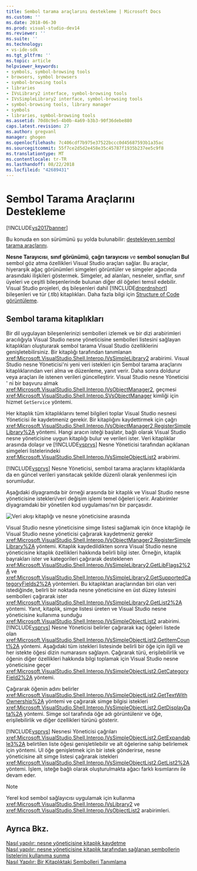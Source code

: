 ```yaml
---
title: Sembol tarama araçlarını destekleme | Microsoft Docs
ms.custom: ''
ms.date: 2018-06-30
ms.prod: visual-studio-dev14
ms.reviewer: ''
ms.suite: ''
ms.technology:
- vs-ide-sdk
ms.tgt_pltfrm: ''
ms.topic: article
helpviewer_keywords:
- symbols, symbol-browsing tools
- browsers, symbol browsers
- symbol-browsing tools
- libraries
- IVsLibrary2 interface, symbol-browsing tools
- IVsSimpleLibrary2 interface, symbol-browsing tools
- symbol-browsing tools, library manager
- symbols
- libraries, symbol-browsing tools
ms.assetid: 70d8c9e5-4b0b-4a69-b3b3-90f36debe880
caps.latest.revision: 27
ms.author: gregvanl
manager: ghogen
ms.openlocfilehash: 7c406cdf7b975e37522bccc0d45687593b1a35ac
ms.sourcegitcommit: 55f7ce2d5d2e458e35c45787f1935b237ee5c9f8
ms.translationtype: MT
ms.contentlocale: tr-TR
ms.lasthandoff: 08/22/2018
ms.locfileid: "42689431"
---
```

# <a name="supporting-symbol-browsing-tools"></a>Sembol Tarama Araçlarını Destekleme
[!INCLUDE[vs2017banner](../../includes/vs2017banner.md)]

Bu konuda en son sürümünü şu yolda bulunabilir: [destekleyen sembol tarama araçlarını](https://docs.microsoft.com/visualstudio/extensibility/internals/supporting-symbol-browsing-tools).  
  
**Nesne Tarayıcısı**, **sınıf görünümü**, **çağrı tarayıcısı** ve **sembol sonuçları Bul** sembol göz atma özellikleri Visual Studio araçları sağlar. Bu araçlar, hiyerarşik ağaç görünümleri simgeleri görüntüler ve simgeler ağacında arasındaki ilişkileri göstermek. Simgeler, ad alanları, nesneler, sınıflar, sınıf üyeleri ve çeşitli bileşenlerinde bulunan diğer dil öğeleri temsil edebilir. Visual Studio projeleri, dış bileşenleri dahil [!INCLUDE[dnprdnshort](../../includes/dnprdnshort-md.md)] bileşenleri ve tür (.tlb) kitaplıkları. Daha fazla bilgi için [Structure of Code görüntüleme](../../ide/viewing-the-structure-of-code.md).  
  
## <a name="symbol-browsing-libraries"></a>Sembol tarama kitaplıkları  
 Bir dil uygulayan bileşenlerinizi sembolleri izlemek ve bir dizi arabirimleri aracılığıyla Visual Studio nesne yöneticisine sembolleri listesini sağlayan kitaplıkları oluşturarak sembol tarama Visual Studio özelliklerini genişletebilirsiniz. Bir kitaplığı tarafından tanımlanan <xref:Microsoft.VisualStudio.Shell.Interop.IVsSimpleLibrary2> arabirimi. Visual Studio nesne Yöneticisi'ni yeni veri istekleri için Sembol tarama araçlarını kitaplıklarından veri alma ve düzenleme, yanıt verir. Daha sonra doldurur veya araçları ile istenen verileri güncelleştirir. Visual Studio nesne Yöneticisi ' ni bir başvuru almak <xref:Microsoft.VisualStudio.Shell.Interop.IVsObjectManager2>, geçmesi <xref:Microsoft.VisualStudio.Shell.Interop.SVsObjectManager> kimliği için hizmet `GetService` yöntemi.  
  
 Her kitaplık tüm kitaplıklarını temel bilgileri toplar Visual Studio nesnesi Yöneticisi ile kaydetmeniz gerekir. Bir kitaplığını kaydettirmek için çağrı <xref:Microsoft.VisualStudio.Shell.Interop.IVsObjectManager2.RegisterSimpleLibrary%2A> yöntemi. Hangi aracın isteği başlatır, bağlı olarak Visual Studio nesne yöneticisine uygun kitaplığı bulur ve verileri ister. Veri kitaplıklar arasında dolaşır ve [!INCLUDE[vsprvs](../../includes/vsprvs-md.md)] Nesne Yöneticisi tarafından açıklanan simgeleri listelerindeki <xref:Microsoft.VisualStudio.Shell.Interop.IVsSimpleObjectList2> arabirimi.  
  
 [!INCLUDE[vsprvs](../../includes/vsprvs-md.md)] Nesne Yöneticisi, sembol tarama araçlarını kitaplıklarda da en güncel verileri yansıtacak şekilde düzenli olarak yenilenmesi için sorumludur.  
  
 Aşağıdaki diyagramda bir örneği arasında bir kitaplık ve Visual Studio nesne yöneticisine istekleri/veri değişim işlemi temel öğeleri içerir. Arabirimler diyagramdaki bir yönetilen kod uygulaması'nın bir parçasıdır.  
  
 ![Veri akışı kitaplığı ve nesne yöneticisine arasında](../../extensibility/internals/media/callbrowserdiagram.gif "CallBrowserDiagram")  
  
 Visual Studio nesne yöneticisine simge listesi sağlamak için önce kitaplığı ile Visual Studio nesne yöneticisi çağırarak kaydetmeniz gerekir <xref:Microsoft.VisualStudio.Shell.Interop.IVsObjectManager2.RegisterSimpleLibrary%2A> yöntemi. Kitaplık kaydedildikten sonra Visual Studio nesne yöneticisine kitaplık özellikleri hakkında belirli bilgi ister. Örneğin, kitaplık bayrakları ister ve kategorileri çağırarak desteklenen <xref:Microsoft.VisualStudio.Shell.Interop.IVsSimpleLibrary2.GetLibFlags2%2A> ve <xref:Microsoft.VisualStudio.Shell.Interop.IVsSimpleLibrary2.GetSupportedCategoryFields2%2A> yöntemleri. Bu kitaplıktan araçlarından biri olan veri istediğinde, belirli bir noktada nesne yöneticisine en üst düzey listesini sembolleri çağırarak ister <xref:Microsoft.VisualStudio.Shell.Interop.IVsSimpleLibrary2.GetList2%2A> yöntemi. Yanıt, kitaplık, simge listesi üreten ve Visual Studio nesne yöneticisine kullanıma sunduğu <xref:Microsoft.VisualStudio.Shell.Interop.IVsSimpleObjectList2> arabirimi. [!INCLUDE[vsprvs](../../includes/vsprvs-md.md)] Nesne Yöneticisi belirler çağırarak kaç öğeleri listede olan <xref:Microsoft.VisualStudio.Shell.Interop.IVsSimpleObjectList2.GetItemCount%2A> yöntemi. Aşağıdaki tüm istekleri listesinde belirli bir öğe için ilgili ve her istekte öğesi dizin numarasını sağlayın. Çağırarak türü, erişilebilirlik ve öğenin diğer özellikleri hakkında bilgi toplamak için Visual Studio nesne yöneticisine geçer <xref:Microsoft.VisualStudio.Shell.Interop.IVsSimpleObjectList2.GetCategoryField2%2A> yöntemi.  
  
 Çağırarak öğenin adını belirler <xref:Microsoft.VisualStudio.Shell.Interop.IVsSimpleObjectList2.GetTextWithOwnership%2A> yöntemi ve çağırarak simge bilgisi istekleri <xref:Microsoft.VisualStudio.Shell.Interop.IVsSimpleObjectList2.GetDisplayData%2A> yöntemi. Simge sol tarafında öğe adı görüntülenir ve öğe, erişilebilirlik ve diğer özellikleri türünü gösterir.  
  
 [!INCLUDE[vsprvs](../../includes/vsprvs-md.md)] Nesnesi Yöneticisi çağrıları <xref:Microsoft.VisualStudio.Shell.Interop.IVsSimpleObjectList2.GetExpandable3%2A> belirtilen liste öğesi genişletilebilir ve alt öğelerine sahip belirlemek için yöntemi. UI öğe genişletmek için bir istek gönderirse, nesne yöneticisine alt simge listesi çağırarak istekleri <xref:Microsoft.VisualStudio.Shell.Interop.IVsSimpleObjectList2.GetList2%2A> yöntemi. İşlem, isteğe bağlı olarak oluşturulmakta ağacı farklı kısımlarını ile devam eder.  
  
> [!NOTE]
>  Yerel kod sembol sağlayıcısı uygulamak için kullanma <xref:Microsoft.VisualStudio.Shell.Interop.IVsLibrary2> ve <xref:Microsoft.VisualStudio.Shell.Interop.IVsObjectList2> arabirimleri.  
  
## <a name="see-also"></a>Ayrıca Bkz.  
 [Nasıl yapılır: nesne yöneticisine kitaplık kaydetme](../../extensibility/internals/how-to-register-a-library-with-the-object-manager.md)   
 [Nasıl yapılır: nesne yöneticisine kitaplık tarafından sağlanan sembollerin listelerini kullanıma sunma](../../extensibility/internals/how-to-expose-lists-of-symbols-provided-by-the-library-to-the-object-manager.md)   
 [Nasıl Yapılır: Bir Kitaplıktaki Sembolleri Tanımlama](../../extensibility/internals/how-to-identify-symbols-in-a-library.md)

